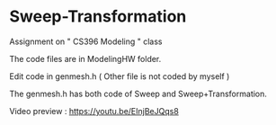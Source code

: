 # Sweep-Transformation
Assignment on " CS396 Modeling " class

The code files are in ModelingHW folder.

Edit code in genmesh.h ( Other file is not coded by myself )

The genmesh.h has both code of Sweep and Sweep+Transformation.

Video preview : https://youtu.be/EInjBeJQqs8
